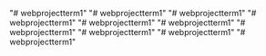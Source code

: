"# webprojectterm1" 
"# webprojectterm1" 
"# webprojectterm1" 
"# webprojectterm1" 
"# webprojectterm1" 
"# webprojectterm1" 
"# webprojectterm1" 
"# webprojectterm1" 
"# webprojectterm1" 
"# webprojectterm1" 
